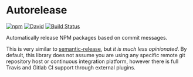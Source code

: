 # Autorelease

[![npm](https://img.shields.io/npm/v/autorelease.svg)](https://www.npmjs.com/package/autorelease) [![David](https://img.shields.io/david/tyler-johnson/autorelease.svg)](https://david-dm.org/tyler-johnson/autorelease) [![Build Status](https://travis-ci.org/tyler-johnson/autorelease.svg?branch=master)](https://travis-ci.org/tyler-johnson/autorelease)

Automatically release NPM packages based on commit messages.

This is very similar to [semantic-release](http://ghub.io/semantic-release), but *it is much less opinionated*. By default, this library does not assume you are using any specific remote git repository host or continuous integration platform, however there is full Travis and Gitlab CI support through external plugins.
